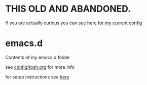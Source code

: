 # THIS OLD AND ABANDONED. 
If you are actually curious you can [see here for my current config](https://github.com/toshism/dotfiles/tree/master/emacs/.emacs.d)

emacs.d
=======

Contents of my emacs.d folder

see [config/tosh.org](https://github.com/toshism/emacs.d/blob/master/config/tosh.org) for more info

for setup instructions see [here](https://github.com/toshism/emacs.d/blob/master/config/tosh.org#setup)
